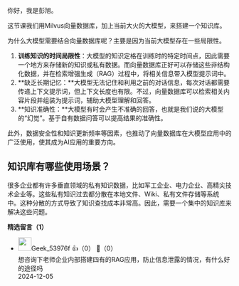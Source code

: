 你好，我是彭旭。

这节课我们用Milvus向量数据库，加上当前大火的大模型，来搭建一个知识库。

为什么大模型需要结合向量数据库呢？主要是因为当前大模型存在一些局限性。

1. **训练知识的时间局限性**：大模型的知识定格在训练时的特定时间点，因此需要一个地方来存储新的知识或私有数据。而向量数据库正好可以存储这些非结构化数据，并在检索增强生成（RAG）过程中，将相关信息带入模型提示词中。
2. **缺乏长期记忆：**大模型无法记住和利用之前的对话信息，每次对话都需要传递上下文提示词，但上下文长度也有限。不过，向量数据库可以检索相关内容片段并组装为提示词，辅助大模型理解和回答。
3. **知识准确性：**大模型有时会产生不准确的回答，也就是我们说的大模型的“幻觉”。基于自有数据问答可以提高结果的准确性。

此外，数据安全性和知识更新频率等因素，也推动了向量数据库在大模型应用中的广泛使用，使其成为AI应用的重要方向。

## 知识库有哪些使用场景？

很多企业都有许多垂直领域的私有知识数据，比如军工企业、电力企业、高精尖技术企业等。这些私有知识过去都分散在本地文件、Wiki、私有文件存储等系统中。这种分散的方式导致了知识查找成本非常高。因此，需要一个集中的知识库来解决这些问题。
<div><strong>精选留言（1）</strong></div><ul>
<li><img src="" width="30px"><span>Geek_53976f</span> 👍（0） 💬（0）<div>想咨询下老师企业内部搭建四有的RAG应用，防止信息泄露的情况，有什么好的途径吗</div>2024-12-05</li><br/>
</ul>